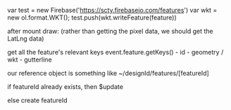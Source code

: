 var test = new Firebase('https://scty.firebaseio.com/features')
var wkt = new ol.format.WKT();
test.push(wkt.writeFeature(feature))



after mount draw: (rather than getting the pixel data, we should get the LatLng data)
 
get all the feature's relevant keys
		event.feature.getKeys()
		- id
		- geometry / wkt
		- gutterline

our reference object is something like ~/designId/features/[featureId]

if featureId already exists, then $update

else create featureId





